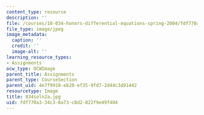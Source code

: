 ```yaml
---
content_type: resource
description: ''
file: /courses/18-034-honors-differential-equations-spring-2004/fdf770a334c38a73c8d2822f9e49f404_034soln2a.jpg
file_type: image/jpeg
image_metadata:
  caption: ''
  credit: ''
  image-alt: ''
learning_resource_types:
- Assignments
ocw_type: OCWImage
parent_title: Assignments
parent_type: CourseSection
parent_uid: 4e7f9918-eb20-ef35-9fd7-2d44c3d91442
resourcetype: Image
title: 034soln2a.jpg
uid: fdf770a3-34c3-8a73-c8d2-822f9e49f404
---
```

